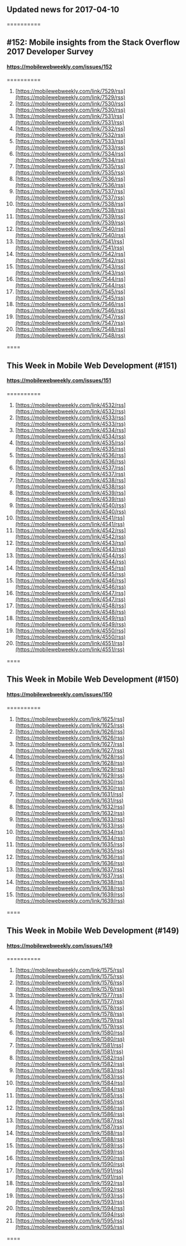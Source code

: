 ## Updated news for 2017-04-10 

==========
## #152: Mobile insights from the Stack Overflow 2017 Developer Survey
#### https://mobilewebweekly.com/issues/152

==========
  1. [https://mobilewebweekly.com/link/7529/rss](https://mobilewebweekly.com/link/7529/rss) 
  2. [https://mobilewebweekly.com/link/7530/rss](https://mobilewebweekly.com/link/7530/rss) 
  3. [https://mobilewebweekly.com/link/7531/rss](https://mobilewebweekly.com/link/7531/rss) 
  4. [https://mobilewebweekly.com/link/7532/rss](https://mobilewebweekly.com/link/7532/rss) 
  5. [https://mobilewebweekly.com/link/7533/rss](https://mobilewebweekly.com/link/7533/rss) 
  7. [https://mobilewebweekly.com/link/7534/rss](https://mobilewebweekly.com/link/7534/rss) 
  8. [https://mobilewebweekly.com/link/7535/rss](https://mobilewebweekly.com/link/7535/rss) 
  9. [https://mobilewebweekly.com/link/7536/rss](https://mobilewebweekly.com/link/7536/rss) 
  10. [https://mobilewebweekly.com/link/7537/rss](https://mobilewebweekly.com/link/7537/rss) 
  11. [https://mobilewebweekly.com/link/7538/rss](https://mobilewebweekly.com/link/7538/rss) 
  12. [https://mobilewebweekly.com/link/7539/rss](https://mobilewebweekly.com/link/7539/rss) 
  13. [https://mobilewebweekly.com/link/7540/rss](https://mobilewebweekly.com/link/7540/rss) 
  14. [https://mobilewebweekly.com/link/7541/rss](https://mobilewebweekly.com/link/7541/rss) 
  15. [https://mobilewebweekly.com/link/7542/rss](https://mobilewebweekly.com/link/7542/rss) 
  16. [https://mobilewebweekly.com/link/7543/rss](https://mobilewebweekly.com/link/7543/rss) 
  17. [https://mobilewebweekly.com/link/7544/rss](https://mobilewebweekly.com/link/7544/rss) 
  18. [https://mobilewebweekly.com/link/7545/rss](https://mobilewebweekly.com/link/7545/rss) 
  19. [https://mobilewebweekly.com/link/7546/rss](https://mobilewebweekly.com/link/7546/rss) 
  20. [https://mobilewebweekly.com/link/7547/rss](https://mobilewebweekly.com/link/7547/rss) 
  21. [https://mobilewebweekly.com/link/7548/rss](https://mobilewebweekly.com/link/7548/rss) 

====
## This Week in Mobile Web Development (#151)
#### https://mobilewebweekly.com/issues/151

==========
  1. [https://mobilewebweekly.com/link/4532/rss](https://mobilewebweekly.com/link/4532/rss) 
  2. [https://mobilewebweekly.com/link/4533/rss](https://mobilewebweekly.com/link/4533/rss) 
  3. [https://mobilewebweekly.com/link/4534/rss](https://mobilewebweekly.com/link/4534/rss) 
  4. [https://mobilewebweekly.com/link/4535/rss](https://mobilewebweekly.com/link/4535/rss) 
  5. [https://mobilewebweekly.com/link/4536/rss](https://mobilewebweekly.com/link/4536/rss) 
  6. [https://mobilewebweekly.com/link/4537/rss](https://mobilewebweekly.com/link/4537/rss) 
  8. [https://mobilewebweekly.com/link/4538/rss](https://mobilewebweekly.com/link/4538/rss) 
  9. [https://mobilewebweekly.com/link/4539/rss](https://mobilewebweekly.com/link/4539/rss) 
  10. [https://mobilewebweekly.com/link/4540/rss](https://mobilewebweekly.com/link/4540/rss) 
  11. [https://mobilewebweekly.com/link/4541/rss](https://mobilewebweekly.com/link/4541/rss) 
  12. [https://mobilewebweekly.com/link/4542/rss](https://mobilewebweekly.com/link/4542/rss) 
  13. [https://mobilewebweekly.com/link/4543/rss](https://mobilewebweekly.com/link/4543/rss) 
  14. [https://mobilewebweekly.com/link/4544/rss](https://mobilewebweekly.com/link/4544/rss) 
  15. [https://mobilewebweekly.com/link/4545/rss](https://mobilewebweekly.com/link/4545/rss) 
  16. [https://mobilewebweekly.com/link/4546/rss](https://mobilewebweekly.com/link/4546/rss) 
  17. [https://mobilewebweekly.com/link/4547/rss](https://mobilewebweekly.com/link/4547/rss) 
  18. [https://mobilewebweekly.com/link/4548/rss](https://mobilewebweekly.com/link/4548/rss) 
  19. [https://mobilewebweekly.com/link/4549/rss](https://mobilewebweekly.com/link/4549/rss) 
  20. [https://mobilewebweekly.com/link/4550/rss](https://mobilewebweekly.com/link/4550/rss) 
  21. [https://mobilewebweekly.com/link/4551/rss](https://mobilewebweekly.com/link/4551/rss) 

====
## This Week in Mobile Web Development (#150)
#### https://mobilewebweekly.com/issues/150

==========
  1. [https://mobilewebweekly.com/link/1625/rss](https://mobilewebweekly.com/link/1625/rss) 
  2. [https://mobilewebweekly.com/link/1626/rss](https://mobilewebweekly.com/link/1626/rss) 
  3. [https://mobilewebweekly.com/link/1627/rss](https://mobilewebweekly.com/link/1627/rss) 
  4. [https://mobilewebweekly.com/link/1628/rss](https://mobilewebweekly.com/link/1628/rss) 
  6. [https://mobilewebweekly.com/link/1629/rss](https://mobilewebweekly.com/link/1629/rss) 
  7. [https://mobilewebweekly.com/link/1630/rss](https://mobilewebweekly.com/link/1630/rss) 
  8. [https://mobilewebweekly.com/link/1631/rss](https://mobilewebweekly.com/link/1631/rss) 
  9. [https://mobilewebweekly.com/link/1632/rss](https://mobilewebweekly.com/link/1632/rss) 
  10. [https://mobilewebweekly.com/link/1633/rss](https://mobilewebweekly.com/link/1633/rss) 
  11. [https://mobilewebweekly.com/link/1634/rss](https://mobilewebweekly.com/link/1634/rss) 
  12. [https://mobilewebweekly.com/link/1635/rss](https://mobilewebweekly.com/link/1635/rss) 
  13. [https://mobilewebweekly.com/link/1636/rss](https://mobilewebweekly.com/link/1636/rss) 
  14. [https://mobilewebweekly.com/link/1637/rss](https://mobilewebweekly.com/link/1637/rss) 
  15. [https://mobilewebweekly.com/link/1638/rss](https://mobilewebweekly.com/link/1638/rss) 
  16. [https://mobilewebweekly.com/link/1639/rss](https://mobilewebweekly.com/link/1639/rss) 

====
## This Week in Mobile Web Development (#149)
#### https://mobilewebweekly.com/issues/149

==========
  1. [https://mobilewebweekly.com/link/1575/rss](https://mobilewebweekly.com/link/1575/rss) 
  2. [https://mobilewebweekly.com/link/1576/rss](https://mobilewebweekly.com/link/1576/rss) 
  3. [https://mobilewebweekly.com/link/1577/rss](https://mobilewebweekly.com/link/1577/rss) 
  4. [https://mobilewebweekly.com/link/1578/rss](https://mobilewebweekly.com/link/1578/rss) 
  6. [https://mobilewebweekly.com/link/1579/rss](https://mobilewebweekly.com/link/1579/rss) 
  7. [https://mobilewebweekly.com/link/1580/rss](https://mobilewebweekly.com/link/1580/rss) 
  8. [https://mobilewebweekly.com/link/1581/rss](https://mobilewebweekly.com/link/1581/rss) 
  9. [https://mobilewebweekly.com/link/1582/rss](https://mobilewebweekly.com/link/1582/rss) 
  10. [https://mobilewebweekly.com/link/1583/rss](https://mobilewebweekly.com/link/1583/rss) 
  11. [https://mobilewebweekly.com/link/1584/rss](https://mobilewebweekly.com/link/1584/rss) 
  12. [https://mobilewebweekly.com/link/1585/rss](https://mobilewebweekly.com/link/1585/rss) 
  13. [https://mobilewebweekly.com/link/1586/rss](https://mobilewebweekly.com/link/1586/rss) 
  14. [https://mobilewebweekly.com/link/1587/rss](https://mobilewebweekly.com/link/1587/rss) 
  15. [https://mobilewebweekly.com/link/1588/rss](https://mobilewebweekly.com/link/1588/rss) 
  16. [https://mobilewebweekly.com/link/1589/rss](https://mobilewebweekly.com/link/1589/rss) 
  17. [https://mobilewebweekly.com/link/1590/rss](https://mobilewebweekly.com/link/1590/rss) 
  18. [https://mobilewebweekly.com/link/1591/rss](https://mobilewebweekly.com/link/1591/rss) 
  19. [https://mobilewebweekly.com/link/1592/rss](https://mobilewebweekly.com/link/1592/rss) 
  20. [https://mobilewebweekly.com/link/1593/rss](https://mobilewebweekly.com/link/1593/rss) 
  21. [https://mobilewebweekly.com/link/1594/rss](https://mobilewebweekly.com/link/1594/rss) 
  22. [https://mobilewebweekly.com/link/1595/rss](https://mobilewebweekly.com/link/1595/rss) 

====
